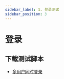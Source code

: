 ```yaml
---
sidebar_label: 1. 登录测试
sidebar_position: 3
---
```


# 登录

## 下载测试脚本

- [多用户同时登录](https://gitee.com/270580156/weiyu/blob/main/jmeter/01_login.jmx)

